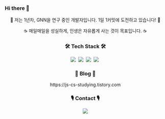 ### Hi there 👋
<p align="center">
🌱 저는 1년차, GNN을 연구 중인 개발자입니다. 1일 1커밋에 도전하고 있습니다! 🌱
</p>
<p align="center">
☕️ 매일매일을 성실하게, 인생은 자유롭게 사는 것이 목표입니다. ☕️
</p>
<h3 align="center">🛠 Tech Stack 🛠</h3>

<p align="center">
  <img src="https://img.shields.io/badge/Python-3766AB?style=flat-square&logo=Python&logoColor=white"/></a>&nbsp
  <img src="https://img.shields.io/badge/Flask-092E20?style=flat-square&logo=Flask&logoColor=white"/></a>&nbsp
  <img src="https://img.shields.io/badge/PyTorch-FE642E?style=flat-square&logo=PyTorch&logoColor=white"/></a>&nbsp
  <img src="https://img.shields.io/badge/TensorFlow-FAAC58?style=flat-square&logo=TensorFlow&logoColor=white"/></a>&nbsp
</p>

<h3 align="center">🔆 Blog 🔆</h3>
<p align="center">https://js-cs-studying.tistory.com</p>

<h3 align="center">🎙 Contact 🎙</h3>
<p align="center">
  <a href="mailto:jsroh1013@naver.com"><img src="https://img.shields.io/badge/Gmail-d14836?style=flat-square&logo=Gmail&logoColor=white&link=jsroh1013@naver.com"/></a>
</p>

<!--
**jisu1013/jisu1013** is a ✨ _special_ ✨ repository because its `README.md` (this file) appears on your GitHub profile.
<h3 align="center">✨ Resume ✨</h3>
<p align="center">https://jisu1013.notion.site/Resume-94de9d2ebe22446ea60eea288d029f42</p>
Here are some ideas to get you started:

- 🔭 I’m currently working on ...
- 🌱 I’m currently learning ...
- 👯 I’m looking to collaborate on ...
- 🤔 I’m looking for help with ...
- 💬 Ask me about ...
- 📫 How to reach me: ...
- 😄 Pronouns: ...
- ⚡ Fun fact: ...
-->
